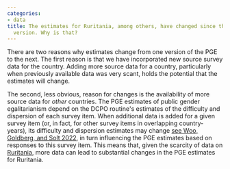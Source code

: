 ```yaml
---
categories:
- data
title: The estimates for Ruritania, among others, have changed since the previous
  version. Why is that?
---
```


There are two reasons why estimates change from one version of the PGE to the next. The first reason is that we have incorporated new source survey data for the country.  Adding more source data for a country, particularly when previously available data was very scant, holds the potential that the estimates will change.

The second, less obvious, reason for changes is the availability of more source data for _other_ countries. The PGE estimates of public gender egalitarianism depend on the DCPO routine's estimates of the difficulty and dispersion of each survey item. When additional data is added for a given survey item (or, in fact, for other survey items in overlapping country-years), its difficulty and dispersion estimates may change [see Woo, Goldberg, and Solt 2022](../../../publications/published/pge/), in turn influencing the PGE estimates based on responses to this survey item. This means that, given the scarcity of data on [Ruritania](https://en.wikipedia.org/wiki/Ruritania#In_academia), more data can lead to substantial changes in the PGE estimates for Ruritania.

